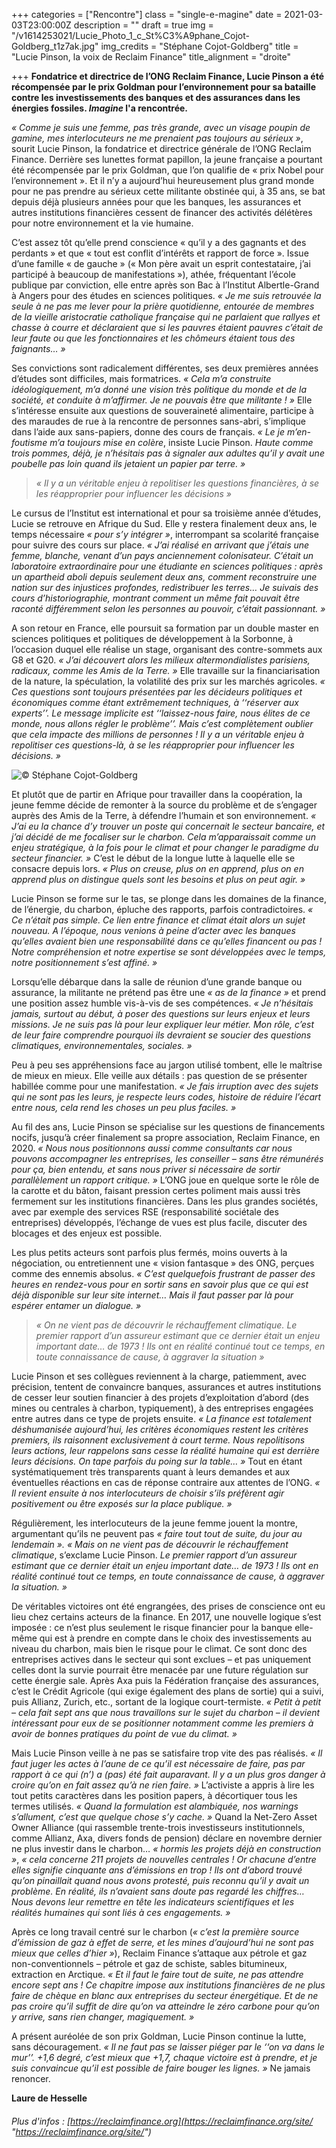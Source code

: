 +++
categories = ["Rencontre"]
class = "single-e-magine"
date = 2021-03-03T23:00:00Z
description = ""
draft = true
img = "/v1614253021/Lucie_Photo_1_c_St%C3%A9phane_Cojot-Goldberg_t1z7ak.jpg"
img_credits = "Stéphane Cojot-Goldberg"
title = "Lucie Pinson, la voix de Reclaim Finance"
title_alignment = "droite"

+++
**Fondatrice et directrice de l’ONG Reclaim Finance, Lucie Pinson a été récompensée par le prix Goldman pour l’environnement pour sa bataille contre les investissements des banques et des assurances dans les énergies fossiles. _Imagine_ l'a rencontrée.**

_« Comme je suis une femme, pas très grande, avec un visage poupin de gamine, mes interlocuteurs ne me prenaient pas toujours au sérieux »_, sourit Lucie Pinson, la fondatrice et directrice générale de l’ONG Reclaim Finance. Derrière ses lunettes format papillon, la jeune française a pourtant été récompensée par le prix Goldman, que l’on qualifie de « prix Nobel pour l’environnement ». Et il n’y a aujourd’hui heureusement plus grand monde pour ne pas prendre au sérieux cette militante obstinée qui, à 35 ans, se bat depuis déjà plusieurs années pour que les banques, les assurances et autres institutions financières cessent de financer des activités délétères pour notre environnement et la vie humaine.

C’est assez tôt qu’elle prend conscience « qu’il y a des gagnants et des perdants » et que « tout est conflit d’intérêts et rapport de force ». Issue d’une famille « de gauche » (« Mon père avait un esprit contestataire, j’ai participé à beaucoup de manifestations »), athée, fréquentant l’école publique par conviction, elle entre après son Bac à l’Institut Albertle-Grand à Angers pour des études en sciences politiques. _« Je me suis retrouvée la seule à ne pas me lever pour la prière quotidienne, entourée de membres de la vieille aristocratie catholique française qui ne parlaient que rallyes et chasse à courre et déclaraient que si les pauvres étaient pauvres c’était de leur faute ou que les fonctionnaires et les chômeurs étaient tous des faignants… »_

Ses convictions sont radicalement différentes, ses deux premières années d’études sont difficiles, mais formatrices. _« Cela m’a construite idéologiquement, m’a donné une vision très politique du monde et de la société, et conduite à m’affirmer. Je ne pouvais être que militante ! »_ Elle s’intéresse ensuite aux questions de souveraineté alimentaire, participe à des maraudes de rue à la rencontre de personnes sans-abri, s’implique dans l’aide aux sans-papiers, donne des cours de français. _« Le je m’en-foutisme m’a toujours mise en colère_, insiste Lucie Pinson. _Haute comme trois pommes, déjà, je n’hésitais pas à signaler aux adultes qu’il y avait une poubelle pas loin quand ils jetaient un papier par terre. »_

> _« Il y a un véritable enjeu à repolitiser les questions financières, à se les réapproprier pour influencer les décisions »_

Le cursus de l’Institut est international et pour sa troisième année d’études, Lucie se retrouve en Afrique du Sud. Elle y restera finalement deux ans, le temps nécessaire _« pour s’y intégrer »_, interrompant sa scolarité française pour suivre des cours sur place. _« J’ai réalisé en arrivant que j’étais une femme, blanche, venant d’un pays anciennement colonisateur. C’était un laboratoire extraordinaire pour une étudiante en sciences politiques : après un apartheid aboli depuis seulement deux ans, comment reconstruire une nation sur des injustices profondes, redistribuer les terres… Je suivais des cours d’historiographie, montrant comment un même fait pouvait être raconté différemment selon les personnes au pouvoir, c’était passionnant. »_

A son retour en France, elle poursuit sa formation par un double master en sciences politiques et politiques de développement à la Sorbonne, à l’occasion duquel elle réalise un stage, organisant des contre-sommets aux G8 et G20. _« J’ai découvert alors les milieux altermondialistes parisiens, radicaux, comme les Amis de la Terre. »_ Elle travaille sur la financiarisation de la nature, la spéculation, la volatilité des prix sur les marchés agricoles. _« Ces questions sont toujours présentées par les décideurs politiques et économiques comme étant extrêmement techniques, à ‘‘réserver aux experts’’. Le message implicite est ‘‘laissez-nous faire, nous élites de ce monde, nous allons régler le problème’’. Mais c’est complètement oublier que cela impacte des millions de personnes ! Il y a un véritable enjeu à repolitiser ces questions-là, à se les réapproprier pour influencer les décisions. »_

![© Stéphane Cojot-Goldberg](https://res.cloudinary.com/drg3m95yg/image/upload/c_limit,dpr_auto,q_70,w_1000,f_auto/v1614255021/Lucie_Photo_2_c_St%C3%A9phane_Cojot-Goldberg_re3g6w.jpg "© Stéphane Cojot-Goldberg")

Et plutôt que de partir en Afrique pour travailler dans la coopération, la jeune femme décide de remonter à la source du problème et de s’engager auprès des Amis de la Terre, à défendre l’humain et son environnement. _« J’ai eu la chance d’y trouver un poste qui concernait le secteur bancaire, et j’ai décidé de me focaliser sur le charbon. Cela m’apparaissait comme un enjeu stratégique, à la fois pour le climat et pour changer le paradigme du secteur financier. »_ C’est le début de la longue lutte à laquelle elle se consacre depuis lors. _« Plus on creuse, plus on en apprend, plus on en apprend plus on distingue quels sont les besoins et plus on peut agir. »_

Lucie Pinson se forme sur le tas, se plonge dans les domaines de la finance, de l’énergie, du charbon, épluche des rapports, parfois contradictoires. _« Ce n’était pas simple. Ce lien entre finance et climat était alors un sujet nouveau. A l’époque, nous venions à peine d’acter avec les banques qu’elles avaient bien une responsabilité dans ce qu’elles financent ou pas ! Notre compréhension et notre expertise se sont développées avec le temps, notre positionnement s’est affiné. »_

Lorsqu’elle débarque dans la salle de réunion d’une grande banque ou assurance, la militante ne prétend pas être une _« as de la finance »_ et prend une position assez humble vis-à-vis de ses compétences. _« Je n’hésitais jamais, surtout au début, à poser des questions sur leurs enjeux et leurs missions. Je ne suis pas là pour leur expliquer leur métier. Mon rôle, c’est de leur faire comprendre pourquoi ils devraient se soucier des questions climatiques, environnementales, sociales. »_

Peu à peu ses appréhensions face au jargon utilisé tombent, elle le maîtrise de mieux en mieux. Elle veille aux détails : pas question de se présenter habillée comme pour une manifestation. _« Je fais irruption avec des sujets qui ne sont pas les leurs, je respecte leurs codes, histoire de réduire l’écart entre nous, cela rend les choses un peu plus faciles. »_

Au fil des ans, Lucie Pinson se spécialise sur les questions de financements nocifs, jusqu’à créer finalement sa propre association, Reclaim Finance, en 2020. _« Nous nous positionnons aussi comme consultants car nous pouvons accompagner les entreprises, les conseiller – sans être rémunérés pour ça, bien entendu, et sans nous priver si nécessaire de sortir parallèlement un rapport critique. »_ L’ONG joue en quelque sorte le rôle de la carotte et du bâton, faisant pression certes poliment mais aussi très fermement sur les institutions financières. Dans les plus grandes sociétés, avec par exemple des services RSE (responsabilité sociétale des entreprises) développés, l’échange de vues est plus facile, discuter des blocages et des enjeux est possible.

Les plus petits acteurs sont parfois plus fermés, moins ouverts à la négociation, ou entretiennent une « vision fantasque » des ONG, perçues comme des ennemis absolus. _« C’est quelquefois frustrant de passer des heures en rendez-vous pour en sortir sans en savoir plus que ce qui est déjà disponible sur leur site internet… Mais il faut passer par là pour espérer entamer un dialogue. »_

> _« On ne vient pas de découvrir le réchauffement climatique. Le premier rapport d’un assureur estimant que ce dernier était un enjeu important date… de 1973 ! Ils ont en réalité continué tout ce temps, en toute connaissance de cause, à aggraver la situation »_

Lucie Pinson et ses collègues reviennent à la charge, patiemment, avec précision, tentent de convaincre banques, assurances et autres institutions de cesser leur soutien financier à des projets d’exploitation d’abord (des mines ou centrales à charbon, typiquement), à des entreprises engagées entre autres dans ce type de projets ensuite. _« La finance est totalement déshumanisée aujourd’hui, les critères économiques restent les critères premiers, ils raisonnent exclusivement à court terme. Nous repolitisons leurs actions, leur rappelons sans cesse la réalité humaine qui est derrière leurs décisions. On tape parfois du poing sur la table… »_ Tout en étant systématiquement très transparents quant à leurs demandes et aux éventuelles réactions en cas de réponse contraire aux attentes de l’ONG. _« Il revient ensuite à nos interlocuteurs de choisir s’ils préfèrent agir positivement ou être exposés sur la place publique. »_

Régulièrement, les interlocuteurs de la jeune femme jouent la montre, argumentant qu’ils ne peuvent pas _« faire tout tout de suite, du jour au lendemain ». « Mais on ne vient pas de découvrir le réchauffement climatique_, s’exclame Lucie Pinson. _Le premier rapport d’un assureur estimant que ce dernier était un enjeu important date… de 1973 ! Ils ont en réalité continué tout ce temps, en toute connaissance de cause, à aggraver la situation. »_

De véritables victoires ont été engrangées, des prises de conscience ont eu lieu chez certains acteurs de la finance. En 2017, une nouvelle logique s’est imposée : ce n’est plus seulement le risque financier pour la banque elle-même qui est à prendre en compte dans le choix des investissements au niveau du charbon, mais bien le risque pour le climat. Ce sont donc des entreprises actives dans le secteur qui sont exclues – et pas uniquement celles dont la survie pourrait être menacée par une future régulation sur cette énergie sale. Après Axa puis la Fédération française des assurances, c’est le Crédit Agricole (qui exige également des plans de sortie) qui a suivi, puis Allianz, Zurich, etc., sortant de la logique court-termiste. _« Petit à petit – cela fait sept ans que nous travaillons sur le sujet du charbon – il devient intéressant pour eux de se positionner notamment comme les premiers à avoir de bonnes pratiques du point de vue du climat. »_

Mais Lucie Pinson veille à ne pas se satisfaire trop vite des pas réalisés. _« Il faut juger les actes à l’aune de ce qu’il est nécessaire de faire, pas par rapport à ce qui (n’) a (pas) été fait auparavant. Il y a un plus gros danger à croire qu’on en fait assez qu’à ne rien faire. »_ L’activiste a appris à lire les tout petits caractères dans les position papers, à décortiquer tous les termes utilisés. _« Quand la formulation est alambiquée, nos warnings s’allument, c’est que quelque chose s’y cache. »_ Quand la Net-Zero Asset Owner Alliance (qui rassemble trente-trois investisseurs institutionnels, comme Allianz, Axa, divers fonds de pension) déclare en novembre dernier ne plus investir dans le charbon… _« hormis les projets déjà en construction »_, _« cela concerne 211 projets de nouvelles centrales ! Or chacune d’entre elles signifie cinquante ans d’émissions en trop ! Ils ont d’abord trouvé qu’on pinaillait quand nous avons protesté, puis reconnu qu’il y avait un problème. En réalité, ils n’avaient sans doute pas regardé les chiffres… Nous devons leur remettre en tête les indicateurs scientifiques et les réalités humaines qui sont liés à ces engagements. »_

Après ce long travail centré sur le charbon (_« c’est la première source d’émission de gaz à effet de serre, et les mines d’aujourd’hui ne sont pas mieux que celles d’hier »_), Reclaim Finance s’attaque aux pétrole et gaz non-conventionnels – pétrole et gaz de schiste, sables bitumineux, extraction en Arctique. _« Et il faut le faire tout de suite, ne pas attendre encore sept ans ! Ce chapitre impose aux institutions financières de ne plus faire de chèque en blanc aux entreprises du secteur énergétique. Et de ne pas croire qu’il suffit de dire qu’on va atteindre le zéro carbone pour qu’on y arrive, sans rien changer, magiquement. »_

A présent auréolée de son prix Goldman, Lucie Pinson continue la lutte, sans découragement. _« Il ne faut pas se laisser piéger par le ‘‘on va dans le mur’’. +1,6 degré, c’est mieux que +1,7, chaque victoire est à prendre, et je suis convaincue qu’il est possible de faire bouger les lignes. »_ Ne jamais renoncer.

**Laure de Hesselle**

###### Plus d'infos : [https://reclaimfinance.org](https://reclaimfinance.org/site/ "https://reclaimfinance.org/site/")